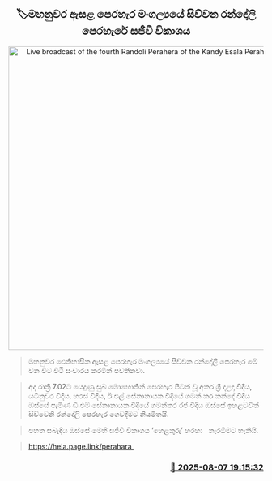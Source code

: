 <p align='center'><b><h2 align='center' title='Live broadcast of the fourth Randoli Perahera of the Kandy Esala Perahera Festival'>🏷මහනුවර ඇසළ පෙරහැර මංගල්‍යයේ සිව්වන රන්දෝලි පෙරහැරේ සජීවී විකාශය</h2></b></p>
<p align='center'><img src='https://helakuru.sgp1.cdn.digitaloceanspaces.com/esana/images/lib/dalada-4th-randoli-2025.jpg' width='600' alt='Live broadcast of the fourth Randoli Perahera of the Kandy Esala Perahera Festival'></p>

> මහනුවර ඓතිහාසික ඇසළ පෙරහැර මංගල්‍යයේ සිව්වන රන්දෝලි පෙරහැර මේ වන වි​ට වීථි සංචාරය කරමින් පවතිනවා.

> අද රාත්‍රී 7.02ට යෙදුණු සුබ මොහොතින් පෙරහැර පිටත් වූ අතර ශ්‍රී දළදා වීදිය, යටිනුවර වීදිය, හරස් වීදිය, ඊ.එල් සේනානායක වීදියේ ගමන් කර කන්දේ වීදිය ඔස්සේ පැමිණ ඩී.එම් සේනානායක වීදියේ ගමන්කර රජ වීදිය ඔස්සේ ඉහළටවිත් සිව්වෙනි රන්දෝලි පෙරහැර ගෙවදීමට නියමිතයි.

> පහත සබැඳිය ඔස්සේ මෙහි සජීවී විකාශය ‘හෙළකුරු’ හරහා   නැරඹීමට හැකියි.

> https://hela.page.link/perahara 



<h3 align='right'><a href='https://www.helakuru.lk/esana/p/112546/'>📅 2025-08-07 19:15:32</a></h3>

